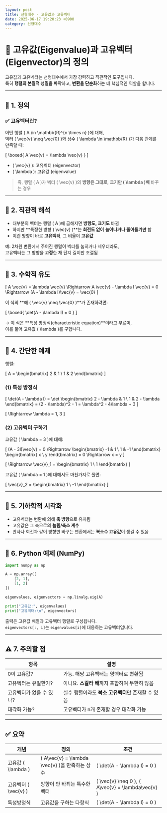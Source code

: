 ```yaml
---
layout: post
title: 선형대수 - 고유값과 고유벡터
date: 2025-06-17 19:20:23 +0900
category: 선형대수
---
```

# 🧠 고유값(Eigenvalue)과 고유벡터(Eigenvector)의 정의

고유값과 고유벡터는 선형대수에서 가장 강력하고 직관적인 도구입니다.  
특히 **행렬의 본질적 성질을 파악**하고, **변환을 단순화**하는 데 핵심적인 역할을 합니다.

---

## 📘 1. 정의

### ✅ 고유벡터란?

어떤 행렬 \( A \in \mathbb{R}^{n \times n} \)에 대해,  
벡터 \( \vec{v} \neq \vec{0} \)와 상수 \( \lambda \in \mathbb{R} \)가 다음 관계를 만족할 때:

\[
\boxed{
A \vec{v} = \lambda \vec{v}
}
\]

- \( \vec{v} \): 고유벡터 (eigenvector)
- \( \lambda \): 고유값 (eigenvalue)

> 즉, 행렬 \( A \)가 벡터 \( \vec{v} \)의 **방향은 그대로**, **크기만 \( \lambda \)배** 바꾸는 경우

---

## 🧠 2. 직관적 해석

- 대부분의 벡터는 행렬 \( A \)에 곱해지면 **방향도, 크기도** 바뀜
- 하지만 **특정한 방향 \( \vec{v} \)**는 **회전도 없이** **늘어나거나 줄어들기만** 함
- 이런 방향이 바로 **고유벡터**, 그 비율이 **고유값**

예: 2차원 변환에서 주어진 행렬이 벡터를 눕히거나 세우더라도,  
고유벡터는 그 방향을 **고정**한 채 단지 길이만 조절됨

---

## 🧩 3. 수학적 유도

\[
A \vec{v} = \lambda \vec{v}
\Rightarrow A \vec{v} - \lambda I \vec{v} = 0
\Rightarrow (A - \lambda I)\vec{v} = \vec{0}
\]

이 식의 **해 \( \vec{v} \neq \vec{0} \)**가 존재하려면:

\[
\boxed{
\det(A - \lambda I) = 0
}
\]

→ 이 식은 **특성 방정식(characteristic equation)**이라고 부르며,  
이를 풀어 고유값 \( \lambda \)를 구합니다.

---

## 🧮 4. 간단한 예제

행렬:

\[
A =
\begin{bmatrix}
2 & 1 \\
1 & 2
\end{bmatrix}
\]

### (1) 특성 방정식

\[
\det(A - \lambda I) =
\det \begin{bmatrix}
2 - \lambda & 1 \\
1 & 2 - \lambda
\end{bmatrix}
= (2 - \lambda)^2 - 1 = \lambda^2 - 4\lambda + 3
\]

\[
\Rightarrow \lambda = 1, 3
\]

### (2) 고유벡터 구하기

고유값 \( \lambda = 3 \)에 대해:

\[
(A - 3I)\vec{v} = 0 \Rightarrow
\begin{bmatrix}
-1 & 1 \\
1 & -1
\end{bmatrix}
\begin{bmatrix}
x \\
y
\end{bmatrix}
= 0
\Rightarrow x = y
\]

\[
\Rightarrow \vec{v}_1 = \begin{bmatrix} 1 \\ 1 \end{bmatrix}
\]

고유값 \( \lambda = 1 \)에 대해서도 마찬가지로 풀면:

\[
\vec{v}_2 = \begin{bmatrix} 1 \\ -1 \end{bmatrix}
\]

---

## 📐 5. 기하학적 시각화

- 고유벡터는 변환에 의해 **축 방향**으로 유지됨
- 고유값은 그 축으로의 **늘림/축소 계수**
- 반사나 회전과 같이 방향만 바꾸는 변환에서는 **복소수 고유값**이 생길 수 있음

---

## 🧮 6. Python 예제 (NumPy)

```python
import numpy as np

A = np.array([
    [2, 1],
    [1, 2]
])

eigenvalues, eigenvectors = np.linalg.eig(A)

print("고유값:", eigenvalues)
print("고유벡터:\n", eigenvectors)
```

출력은 고유값 배열과 고유벡터 행렬로 구성됩니다.  
`eigenvectors[:, i]`는 `eigenvalues[i]`에 대응하는 고유벡터입니다.

---

## ⚠️ 7. 주의할 점

| 항목 | 설명 |
|------|------|
| 0이 고유값? | 가능. 해당 고유벡터는 영벡터로 변환됨 |
| 고유벡터는 유일한가? | 아니요. **스칼라 배**까지 포함하여 무한히 많음 |
| 고유벡터가 없을 수 있나? | 실수 행렬이라도 **복소 고유벡터**만 존재할 수 있음 |
| 대각화 가능? | 고유벡터가 n개 존재할 경우 대각화 가능 |

---

## ✅ 요약

| 개념 | 정의 | 조건 |
|------|------|-------|
| 고유값 \( \lambda \) | \( A\vec{v} = \lambda \vec{v} \)을 만족하는 상수 | \( \det(A - \lambda I) = 0 \) |
| 고유벡터 \( \vec{v} \) | 방향이 안 바뀌는 특수한 벡터 | \( \vec{v} \neq 0 \), \( A\vec{v} = \lambda\vec{v} \) |
| 특성방정식 | 고유값을 구하는 다항식 | \( \det(A - \lambda I) = 0 \) |